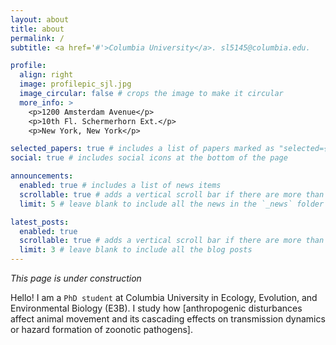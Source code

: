 ```yaml
---
layout: about
title: about
permalink: /
subtitle: <a href='#'>Columbia University</a>. sl5145@columbia.edu. 

profile:
  align: right
  image: profilepic_sjl.jpg
  image_circular: false # crops the image to make it circular
  more_info: >
    <p>1200 Amsterdam Avenue</p>
    <p>10th Fl. Schermerhorn Ext.</p>
    <p>New York, New York</p>

selected_papers: true # includes a list of papers marked as "selected={true}"
social: true # includes social icons at the bottom of the page

announcements:
  enabled: true # includes a list of news items
  scrollable: true # adds a vertical scroll bar if there are more than 3 news items
  limit: 5 # leave blank to include all the news in the `_news` folder

latest_posts:
  enabled: true
  scrollable: true # adds a vertical scroll bar if there are more than 3 new posts items
  limit: 3 # leave blank to include all the blog posts
---
```


*This page is under construction*

Hello! I am a `PhD student` at Columbia University in Ecology, Evolution, and Environmental Biology (E3B). I study how [anthropogenic disturbances affect animal movement and its cascading effects on transmission dynamics or hazard formation of zoonotic pathogens]. 

